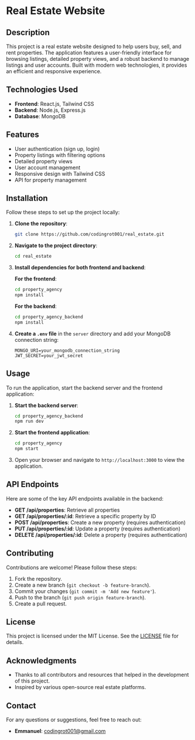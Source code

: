 # Real Estate Website

## Description

This project is a real estate website designed to help users buy, sell, and rent properties. The application features a user-friendly interface for browsing listings, detailed property views, and a robust backend to manage listings and user accounts. Built with modern web technologies, it provides an efficient and responsive experience.

## Technologies Used

- **Frontend**: React.js, Tailwind CSS
- **Backend**: Node.js, Express.js
- **Database**: MongoDB

## Features

- User authentication (sign up, login)
- Property listings with filtering options
- Detailed property views
- User account management
- Responsive design with Tailwind CSS
- API for property management

## Installation

Follow these steps to set up the project locally:

1. **Clone the repository**:
   ```bash
   git clone https://github.com/codingrot001/real_estate.git
   ```
2. **Navigate to the project directory**:

   ```bash
   cd real_estate
   ```

3. **Install dependencies for both frontend and backend**:

   **For the frontend**:

   ```bash
   cd property_agency
   npm install
   ```

   **For the backend**:

   ```bash
   cd property_agency_backend
   npm install
   ```

4. **Create a `.env` file** in the `server` directory and add your MongoDB connection string:
   ```plaintext
   MONGO_URI=your_mongodb_connection_string
   JWT_SECRET=your_jwt_secret
   ```

## Usage

To run the application, start the backend server and the frontend application:

1. **Start the backend server**:

   ```bash
   cd property_agency_backend
   npm run dev
   ```

2. **Start the frontend application**:

   ```bash
   cd property_agency
   npm start
   ```

3. Open your browser and navigate to `http://localhost:3000` to view the application.

## API Endpoints

Here are some of the key API endpoints available in the backend:

- **GET /api/properties**: Retrieve all properties
- **GET /api/properties/:id**: Retrieve a specific property by ID
- **POST /api/properties**: Create a new property (requires authentication)
- **PUT /api/properties/:id**: Update a property (requires authentication)
- **DELETE /api/properties/:id**: Delete a property (requires authentication)

## Contributing

Contributions are welcome! Please follow these steps:

1. Fork the repository.
2. Create a new branch (`git checkout -b feature-branch`).
3. Commit your changes (`git commit -m 'Add new feature'`).
4. Push to the branch (`git push origin feature-branch`).
5. Create a pull request.

## License

This project is licensed under the MIT License. See the [LICENSE](LICENSE) file for details.

## Acknowledgments

- Thanks to all contributors and resources that helped in the development of this project.
- Inspired by various open-source real estate platforms.

## Contact

For any questions or suggestions, feel free to reach out:

- **Emmanuel**: [codingrot001@gmail.com](mailto:codingrot001@gmail.com)
